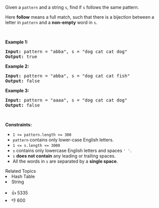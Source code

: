 <p>Given a <code>pattern</code> and a string <code>s</code>, find if <code>s</code>&nbsp;follows the same pattern.</p>

<p>Here <b>follow</b> means a full match, such that there is a bijection between a letter in <code>pattern</code> and a <b>non-empty</b> word in <code>s</code>.</p>

<p>&nbsp;</p> 
<p><strong class="example">Example 1:</strong></p>

<pre>
<strong>Input:</strong> pattern = "abba", s = "dog cat cat dog"
<strong>Output:</strong> true
</pre>

<p><strong class="example">Example 2:</strong></p>

<pre>
<strong>Input:</strong> pattern = "abba", s = "dog cat cat fish"
<strong>Output:</strong> false
</pre>

<p><strong class="example">Example 3:</strong></p>

<pre>
<strong>Input:</strong> pattern = "aaaa", s = "dog cat cat dog"
<strong>Output:</strong> false
</pre>

<p>&nbsp;</p> 
<p><strong>Constraints:</strong></p>

<ul> 
 <li><code>1 &lt;= pattern.length &lt;= 300</code></li> 
 <li><code>pattern</code> contains only lower-case English letters.</li> 
 <li><code>1 &lt;= s.length &lt;= 3000</code></li> 
 <li><code>s</code> contains only lowercase English letters and spaces <code>' '</code>.</li> 
 <li><code>s</code> <strong>does not contain</strong> any leading or trailing spaces.</li> 
 <li>All the words in <code>s</code> are separated by a <strong>single space</strong>.</li> 
</ul>

<div><div>Related Topics</div><div><li>Hash Table</li><li>String</li></div></div><br><div><li>👍 5335</li><li>👎 600</li></div>